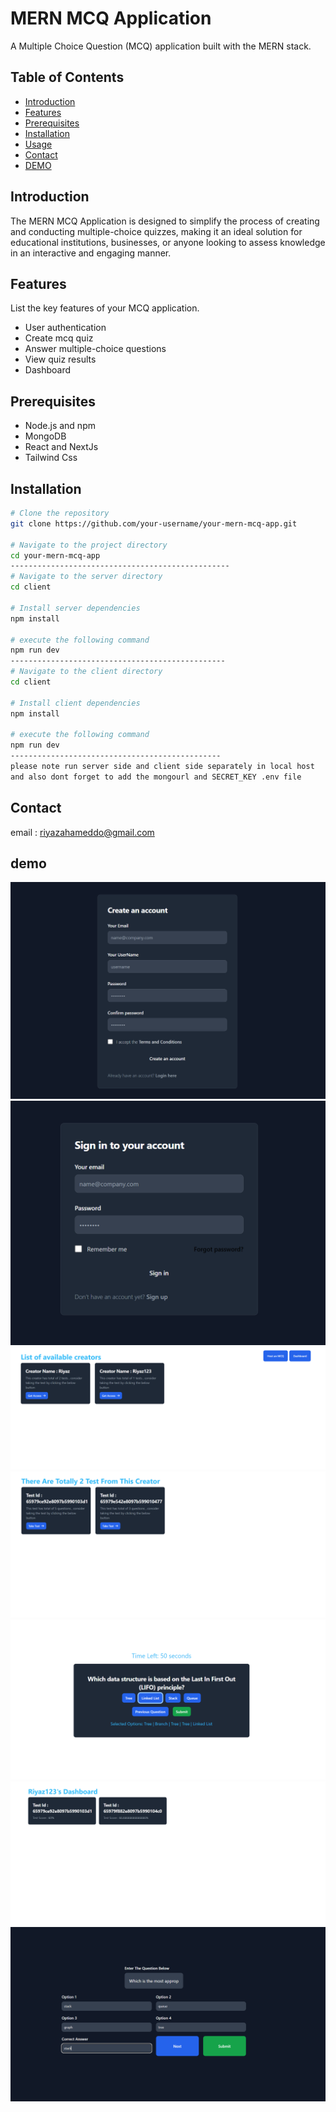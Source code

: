 # MERN MCQ Application

A Multiple Choice Question (MCQ) application built with the MERN stack.

## Table of Contents

- [Introduction](#introduction)
- [Features](#features)
- [Prerequisites](#prerequisites)
- [Installation](#installation)
- [Usage](#usage)
- [Contact](#contact)
- [DEMO](#demo)

## Introduction

The MERN MCQ Application is designed to simplify the process of creating and conducting multiple-choice quizzes, making it an ideal solution for educational institutions, businesses, or anyone looking to assess knowledge in an interactive and engaging manner.

## Features

List the key features of your MCQ application.

- User authentication
- Create mcq quiz
- Answer multiple-choice questions
- View quiz results
- Dashboard

## Prerequisites

- Node.js and npm
- MongoDB
- React and NextJs
- Tailwind Css
  
## Installation

```bash
# Clone the repository
git clone https://github.com/your-username/your-mern-mcq-app.git

# Navigate to the project directory
cd your-mern-mcq-app
-------------------------------------------------
# Navigate to the server directory
cd client

# Install server dependencies
npm install

# execute the following command
npm run dev
------------------------------------------------
# Navigate to the client directory
cd client

# Install client dependencies
npm install

# execute the following command
npm run dev
-----------------------------------------------
please note run server side and client side separately in local host
and also dont forget to add the mongourl and SECRET_KEY .env file
```
## Contact

email : riyazahameddo@gmail.com

## demo
![Alt text](https://github.com/riyazahamad03/MCQ-Application/blob/main/Assets/one.png)
![Alt text](https://github.com/riyazahamad03/MCQ-Application/blob/main/Assets/two.png)
![Alt text](https://github.com/riyazahamad03/MCQ-Application/blob/main/Assets/three.png)
![Alt text](https://github.com/riyazahamad03/MCQ-Application/blob/main/Assets/four_1.png)
![Alt text](https://github.com/riyazahamad03/MCQ-Application/blob/main/Assets/five.png)
![Alt text](https://github.com/riyazahamad03/MCQ-Application/blob/main/Assets/six.png)
![Alt text](https://github.com/riyazahamad03/MCQ-Application/blob/main/Assets/seven.png)
